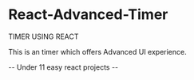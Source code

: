 # React-Advanced-Timer
<p>TIMER USING REACT<p>
<p>This is an timer which offers Advanced UI experience.</p>
<p>-- Under 11 easy react projects --</p>
